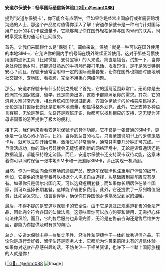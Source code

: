 **安道尔保號卡：畅享国际通信新体验[[TG💪+ @esim1088](https://t.me/s/esim1088)]**

提到“安道尔保號卡”，你可能会有点陌生，但如果你是经常出国旅行或者需要跨境沟通的人士，那这个产品绝对值得你深入了解！安道尔保號卡是一种专门针对国际用户设计的手机卡或流量卡，它能够帮助你在国外轻松保持与国内号码的联系，同时享受实惠的通话和上网服务。

首先，让我们来聊聊什么是“保號卡”。简单来说，保號卡就是一种可以在国外使用的本地SIM卡，它允许你的国内手机号码在境外继续正常使用。这对于那些习惯使用国内通讯工具（比如微信、支付宝等）的人来说，简直是福音。试想一下，当你身处异国他乡时，还能通过熟悉的手机号码接打电话、收发短信，是不是感觉特别安心？而且，保號卡通常会附带一定的国际流量套餐，让你在国外也能随时随地刷社交媒体、查地图、看视频，完全不用担心网络问题。

那么，安道尔保號卡有什么特别之处呢？首先，它的适用范围非常广。无论你是去欧洲其他国家旅游、留学，还是商务出差，这款卡都能满足你的需求。其次，它的资费方案非常灵活。相比传统的国际漫游服务，安道尔保號卡的价格要亲民得多，无论是拨打国际长途还是使用本地流量，都显得格外划算。此外，它还支持多种语言客服，无论是英语、法语还是西班牙语，你都可以找到相应的支持，这无疑为非母语国家的游客提供了极大的便利。

接下来，我们再来看看安道尔保號卡的具体功能。它不仅是一张普通的SIM卡，更像是一位贴心的小助手。比如，当你到达目的地后，只需按照说明书上的步骤激活卡片，就可以立刻开始使用。激活过程非常简单，通常只需要几分钟即可完成。一旦激活成功，你的国内号码就会无缝切换到新的网络环境中，无论是语音通话还是数据流量，都能保持稳定流畅。而且，安道尔保號卡还支持双卡双待功能，这意味着你可以同时保留一张本地SIM卡和一张国际SIM卡，真正实现一机两用。

当然，作为一款面向全球市场的通信产品，安道尔保號卡也注重用户体验的细节。例如，它提供的流量套餐可以根据个人需求自由选择，从基础版到豪华版应有尽有。如果你只是偶尔出国几天，可以选择短期套餐；而如果你长期居住在某个国家，则可以选择长期套餐，这样能节省更多费用。此外，它还提供了一系列增值服务，比如紧急求助、语言翻译等，确保你在异国他乡也能感受到家的温暖。

最后，不得不提的是安道尔保號卡的安全性。由于它是通过正规渠道销售的合法产品，因此完全符合各国的法律法规。这意味着你可以放心购买和使用，无需担心任何法律风险。而且，它的售后服务也非常完善，无论是在售前咨询还是售后维护方面，都能为你提供及时有效的帮助。

总之，安道尔保號卡是一款集实用性、经济性和便捷性于一体的优秀通信产品。无论你是旅行爱好者、留学生还是商务人士，它都能为你带来前所未有的通信体验。如果你对这款产品感兴趣的话，不妨关注一下相关资讯，也许下一个踏上国际旅程的人就是你！

[[TG💪+ @esim1088](https://t.me/s/esim1088) ![Image](https://i.postimg.cc/4NQfJmqS/Snipaste-2025-05-13-00-14-12.png)]